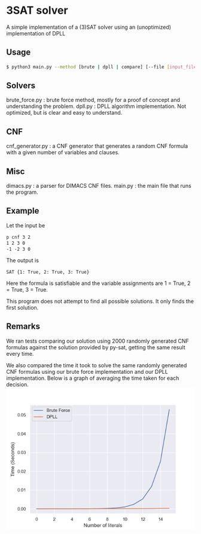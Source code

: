 # 3SAT solver

A simple implementation of a (3)SAT solver using an (unoptimized) implementation of DPLL

## Usage

```bash
$ python3 main.py --method [brute | dpll | compare] [--file [input_file] | None]
```

## Solvers

brute_force.py : brute force method, mostly for a proof of concept and understanding the problem.
dpll.py : DPLL algorithm implementation. Not optimized, but is clear and easy to understand.

## CNF

cnf_generator.py : a CNF generator that generates a random CNF formula with a given number of variables and clauses.

## Misc

dimacs.py : a parser for DIMACS CNF files.
main.py : the main file that runs the program.

## Example

Let the input be

```
p cnf 3 2
1 2 3 0
-1 -2 3 0
```

The output is

```
SAT {1: True, 2: True, 3: True}
```

Here the formula is satisfiable and the variable assignments are 1 = True, 2 = True, 3 = True.

This program does not attempt to find all possible solutions. It only finds the first solution.

## Remarks

We ran tests comparing our solution using 2000 randomly generated CNF formulas against the solution provided by py-sat, getting the same result every time.

We also compared the time it took to solve the same randomly generated CNF formulas using our brute force implementation and our DPLL implementation.
Below is a graph of averaging the time taken for each decision.
![Time Comparison](time_diff.png)
